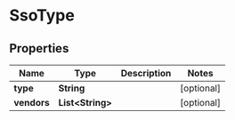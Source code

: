 # SsoType

## Properties
Name | Type | Description | Notes
------------ | ------------- | ------------- | -------------
**type** | **String** |  |  [optional]
**vendors** | **List&lt;String&gt;** |  |  [optional]
